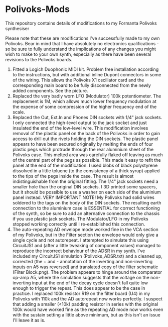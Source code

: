 # Polivoks-Mods
This repository contains details of modifications to my Formanta Polivoks synthesiser

Please note that these are modifications I've successfully made to my own Polivoks. Bear in mind that I have absolutely no electronics qualifications - so be sure to fully understand the implications of any changes you might wish to make to your own synth, especially as there have been several revisions to the Polivoks boards.

1. Fitted a Logich Duophonic MIDI kit. Problem free installation according to the instructions, but with additional inline Dupont connectors in some of the wiring. This allows the Polivoks X1 oscillator card and the corresponding main board to be fully disconnected from the newly added components. See the picture.
2. Replaced the very badly worn LFO (Modulator) 100k potentiometer. The replacement is 1M, which allows much lower frequency modulation at the expense of some compression of the higher frequency end of the scale.
3. Replaced the Out, Ext.In and Phones DIN sockets with 1/4" jack sockets. I only connected the high-level output to the jack socket and just insulated the end of the low-level wire. This modification involves removal of the plastic panel on the back of the Polivoks in order to gain access to drill out the rivets holding the DIN sockets. The plastic panel appears to have been secured originally by melting the ends of four plastic pegs which protrude through the rear aluminium sheet of the Polivoks case. This melted area was carefully flaked off leaving as much of the central part of the pegs as possible. This made it easy to refit the panel at the end of the modification. I used blobs of black polystyrene dissolved in a little toluene (to the consistency of a thick syrup) applied to the tips of the pegs inside the case. The result is almost indistinguishable from the original fitting.
The 1/4" jack sockets need a smaller hole than the original DIN sockets. I 3D printed some spacers, but it should be possible to use a washer on each side of the aluminium panel instead.
VERY IMPORTANT NOTE! My Polivoks had solid wires soldered to the tags on the body of the DIN sockets. The resulting earth connection to the aluminium case is ESSENTIAL for correct functioning of the synth, so be sure to add an alternative connection to the chassis if you use plastic jack sockets. The Modulator/LFO in my Polivoks stopped working correctly until I re-established this connection.
4. The auto-repeating AD envelope mode worked fine in the VCA section of my Polivoks, but in the Filter section the envelope would only give a single cycle and not autorepeat. I attempted to simulate this using CircuitJS1 and (after a little tweaking of component values) managed to reproduce the incorrect behaviour of the ADSR in my synth. I've included my CircuitJS1 simulation (Polivoks_ADSR.txt) and a cleaned up, corrected (the + and - annotation of the inverting and non-inverting inputs on A5 was reversed) and translated copy of the filter schematic (Filter Block.png). The problem appears to hinge around the comparator op-amp A5, where the simulation suggests that the voltage on the non-inverting input at the end of the decay cycle doesn't fall quite low enough to trigger the repeat. This does appear to be the case in practice. I replaced 100k resistor R19 on the filter board (U4) in my Polivoks with 110k and the AD autorepeat now works perfectly. I suspect that adding a smaller (<10k) padding resistor in series with the original 100k would have worked fine as the repeating AD mode now works even with the sustain setting a little above minimum, but as this isn't an issue I'll leave it as is.
